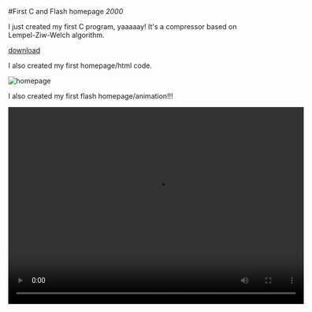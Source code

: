 #First C and Flash homepage
_2000_

I just created my first C program, yaaaaay! It's a compressor based on Lempel-Ziw-Welch algorithm.

[download](/downloads/blog/2000/LZW2000.zip)

I also created my first homepage/html code.

![homepage](/images/blog/2000/work_2000_homepage_v1.png)

I also created my first flash homepage/animation!!!

<p align="center">
<video width="600" height="400" controls>
  <source src="/videos/blog/2000/TetrapodV1.mp4" type="video/mp4">
</video>
</p>